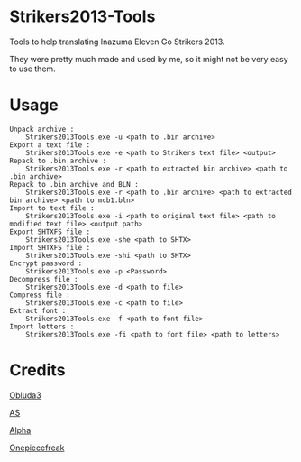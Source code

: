 # Strikers2013-Tools

Tools to help translating Inazuma Eleven Go Strikers 2013.

They were pretty much made and used by me, so it might not be very easy to use them.
# Usage
```
Unpack archive :
	Strikers2013Tools.exe -u <path to .bin archive>
Export a text file :
	Strikers2013Tools.exe -e <path to Strikers text file> <output>
Repack to .bin archive :
	Strikers2013Tools.exe -r <path to extracted bin archive> <path to .bin archive>
Repack to .bin archive and BLN :
	Strikers2013Tools.exe -r <path to .bin archive> <path to extracted bin archive> <path to mcb1.bln>
Import to text file :
	Strikers2013Tools.exe -i <path to original text file> <path to modified text file> <output path>
Export SHTXFS file :
	Strikers2013Tools.exe -she <path to SHTX>
Import SHTXFS file :
	Strikers2013Tools.exe -shi <path to SHTX>
Encrypt password :
	Strikers2013Tools.exe -p <Password>
Decompress file :
	Strikers2013Tools.exe -d <path to file>
Compress file :
	Strikers2013Tools.exe -c <path to file>
Extract font :
	Strikers2013Tools.exe -f <path to font file>
Import letters :
	Strikers2013Tools.exe -fi <path to font file> <path to letters>
```

# Credits

[Obluda3](https://github.com/obluda3)

[AS](https://github.com/AidenSonic/)

[Alpha](https://github.com/AlphaXeno/)

[Onepiecefreak](https://github.com/onepiecefreak3)

